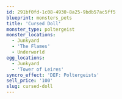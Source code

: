 ```yaml
---
id: 291bf0fd-1c08-4930-8a25-9bdb57ac5ff5
blueprint: monsters_pets
title: 'Cursed Doll'
monster_type: poltergeist
monster_locations:
  - Junkyard
  - 'The Flames'
  - Underworld
egg_locations:
  - Junkyard
  - 'Tower of Leires'
syncro_effect: 'DEF: Poltergeists'
sell_price: '100'
slug: cursed-doll
---
```

